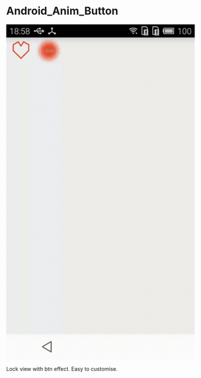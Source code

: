 # 
# Android_Anim_Button 

![Android_Anim_Button](https://github.com/JiangYueA/android_anim_button/blob/master/picture/text.gif)

Lock view with btn effect. Easy to customise.
